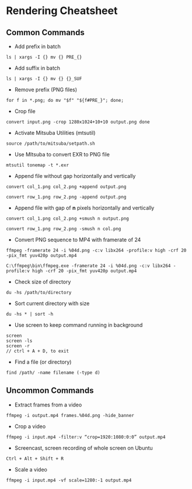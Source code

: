 # Rendering Cheatsheet

## Common Commands

- Add prefix in batch
```
ls | xargs -I {} mv {} PRE_{}
```

- Add suffix in batch

```
ls | xargs -I {} mv {} {}_SUF
```

- Remove prefix (PNG files)
```
for f in *.png; do mv "$f" "${f#PRE_}"; done;
```

- Crop file
```
convert input.png -crop 1280x1024+10+10 output.png done
```

- Activate Mitsuba Utilities (mtsutil)
```
source /path/to/mitsuba/setpath.sh
```

- Use MItsuba to convert EXR to PNG file
```
mtsutil tonemap -t *.exr
```

- Append file without gap horizontally and vertically
```
convert col_1.png col_2.png +append output.png
```
```
convert row_1.png row_2.png -append output.png
```

- Append file with gap of **n** pixels horizontally and vertically
```
convert col_1.png col_2.png +smush n output.png
```
```
convert row_1.png row_2.png -smush n col.png
```

- Convert PNG sequence to MP4 with framerate of 24
```
ffmpeg -framerate 24 -i %04d.png -c:v libx264 -profile:v high -crf 20 -pix_fmt yuv420p output.mp4
```
```
C:\ffmpeg\bin\ffmpeg.exe -framerate 24 -i %04d.png -c:v libx264 -profile:v high -crf 20 -pix_fmt yuv420p output.mp4
```

- Check size of directory
```
du -hs /path/to/directory
```

- Sort current directory with size
```
du -hs * | sort -h
```

- Use screen to keep command running in background
```
screen
screen -ls
screen -r
// ctrl + A + D, to exit
```

- Find a file (or directory)
```
find /path/ -name filename (-type d)
```

## Uncommon Commands

- Extract frames from a video
```
ffmpeg -i output.mp4 frames.%04d.png -hide_banner
```

- Crop a video
```
ffmpeg -i input.mp4 -filter:v “crop=1920:1080:0:0” output.mp4
```

- Screencast, screen recording of whole screen on Ubuntu
```
Ctrl + Alt + Shift + R
```

- Scale a video
```
ffmpeg -i input.mp4 -vf scale=1280:-1 output.mp4
```
